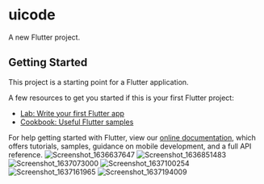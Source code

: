 # uicode

A new Flutter project.

## Getting Started

This project is a starting point for a Flutter application.

A few resources to get you started if this is your first Flutter project:

- [Lab: Write your first Flutter app](https://flutter.dev/docs/get-started/codelab)
- [Cookbook: Useful Flutter samples](https://flutter.dev/docs/cookbook)

For help getting started with Flutter, view our
[online documentation](https://flutter.dev/docs), which offers tutorials,
samples, guidance on mobile development, and a full API reference.
![Screenshot_1636637647](https://user-images.githubusercontent.com/40968259/141311226-e643766e-2f68-428a-a0f8-6ec2c43d9a48.png)
![Screenshot_1636851483](https://user-images.githubusercontent.com/40968259/141663554-f9c17da7-c728-4389-858e-a9a8ef930d43.png)
![Screenshot_1637073000](https://user-images.githubusercontent.com/40968259/142004369-ed943120-d518-4e66-a069-509b37b9e1f1.png)
![Screenshot_1637100254](https://user-images.githubusercontent.com/40968259/142082106-db99f991-a6a6-4c61-97a8-51ceb2fde0c6.png)
![Screenshot_1637161965](https://user-images.githubusercontent.com/40968259/142230260-208f0ca5-1c1c-4243-b570-4b2c3c569b2b.png)
![Screenshot_1637194009](https://user-images.githubusercontent.com/40968259/142302596-0bc0e016-2859-451d-b228-39f17e4945f3.png)

